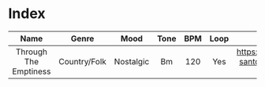 # Index
| Name                  | Genre        | Mood      | Tone | BPM |Loop | Soundcloud| Date |
| :---:                 | :---:        | :---:     | :---:|:---:|:---:| :---:|:---:|
| Through The Emptiness | Country/Folk | Nostalgic |  Bm  | 120 |Yes  |https://soundcloud.com/andre-santos-531257194/through-the-emptiness|13/03/2017|
